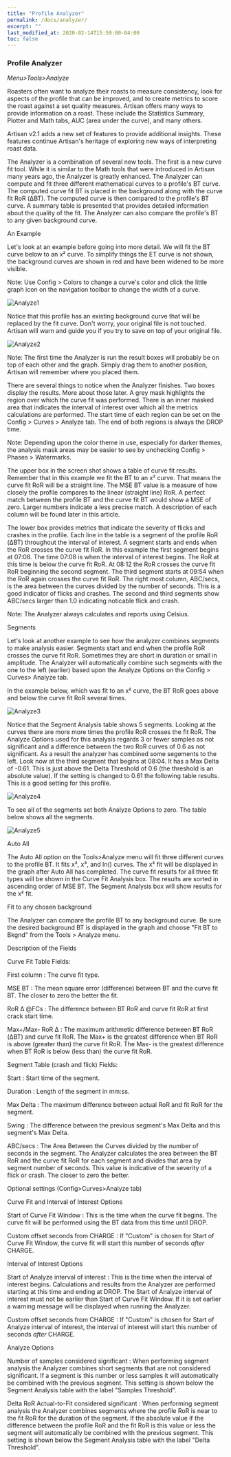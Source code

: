 ```yaml
---
title: "Profile Analyzer"
permalink: /docs/analyzer/
excerpt: ""
last_modified_at: 2020-02-14T15:59:00-04:00
toc: false
---
```


### Profile Analyzer

*Menu>Tools>Analyze*


Roasters often want to analyze their roasts to measure consistency, look for aspects of the profile that can be improved, and to create metrics to score the roast against a set quality measures.  Artisan offers many ways to provide information on a roast.  These include the Statistics Summary, Plotter and Math tabs, AUC (area under the curve), and many others.

Artisan v2.1 adds a new set of features to provide additional insights.  These features continue Artisan's heritage of exploring new ways of interpreting roast data.

The Analyzer is a combination of several new tools.  The first is a new curve fit tool.  While it is similar to the Math tools that were introduced in Artisan many years ago, the Analyzer is greatly enhanced.  The Analyzer can compute and fit three different mathematical curves to a profile's BT curve.  The computed curve fit BT is placed in the background along with the curve fit RoR (ΔBT).  The computed curve is then compared to the profile's BT curve.  A summary table is presented that provides detailed information about the quality of the fit.  The Analyzer can also compare the profile's BT to any given background curve.
 
An Example

Let's look at an example before going into more detail.  We will fit the BT curve below to an x² curve.  To simplify things the ET curve is not shown, the background curves are shown in red and have been widened to be more visible.

Note: Use Config > Colors to change a curve's color and click the little graph icon on the navigation toolbar to change the width of a curve.
 
![Analyze1](/assets/images/gsg/Analyze1.png)

Notice that this profile has an existing background curve that will be replaced by the fit curve.  Don't worry, your original file is not touched.  Artisan will warn and guide you if you try to save on top of your original file.

![Analyze2](/assets/images/gsg/Analyze2.png)

Note: The first time the Analyzer is run the result boxes will probably be on top of each other and the graph.  Simply drag them to another position, Artisan will remember where you placed them.
 
There are several things to notice when the Analyzer finishes.  Two boxes display the results.  More about those later.  A grey mask highlights the region over which the curve fit was performed. There is an inner masked area that indicates the interval of interest over which all the metrics calculations are performed. The start time of each region can be set on the Config > Curves > Analyze tab.  The end of both regions is always the DROP time.

Note: Depending upon the color theme in use, especially for darker themes, the analysis mask areas may be easier to see by unchecking Config > Phases > Watermarks.


The upper box in the screen shot shows a table of curve fit results.  Remember that in this example we fit the BT to an x² curve.  That means the curve fit RoR will be a straight line.  The MSE BT value is a measure of how closely the profile compares to the linear (straight line) RoR.  A perfect match between the profile BT and the curve fit BT would show a MSE of zero.  Larger numbers indicate a less precise match.  A description of each column will be found later in this article.

The lower box provides metrics that indicate the severity of flicks and crashes in the profile.  Each line in the table is a segment of the profile RoR (ΔBT) throughout the interval of interest.  A segment starts and ends when the RoR crosses the curve fit RoR.  In this example the first segment begins at 07:08.  The time 07:08 is when the interval of interest begins. The RoR at this time is below the curve fit RoR.  At 08:12 the RoR crosses the curve fit RoR beginning the second segment.  The third segment starts at 09:54 when the RoR again crosses the curve fit RoR.  The right most column, ABC/secs, is the area between the curves divided by the number of seconds.  This is a good indicator of flicks and crashes.  The second and third segments show ABC/secs larger than 1.0 indicating noticable flick and crash.

Note: The Analyzer always calculates and reports using Celsius.

Segments

Let's look at another example to see how the analyzer combines segments to make analysis easier.  Segments start and end when the profile RoR crosses the curve fit RoR. Sometimes they are short in duration or small in amplitude.  The Analyzer will automatically combine such segments with the one to the left (earlier) based upon the Analyze Options on the Config > Curves> Analyze tab. 

In the example below, which was fit to an x² curve, the BT RoR goes above and below the curve fit RoR several times. 

![Analyze3](/assets/images/gsg/Analyze3.png)

Notice that the Segment Analysis table shows 5 segments.  Looking at the curves there are more more times the profile RoR crosses the fit RoR.  The Analyze Options used for this analysis regards 3 or fewer samples as not significant and a difference between the two RoR curves of 0.6 as not significant.  As a result the analyzer has combined some segements to the left. Look now at the third segment that begins at 08:04.  It has a Max Delta of -0.61. This is just above the Delta Threshold of 0.6 (the threshold is an absolute value).  If the setting is changed to 0.61 the following table results.  This is a good setting for this profile.

![Analyze4](/assets/images/gsg/Analyze4.png)
 

To see all of the segments set both Analyze Options to zero.  The table below shows all the segments.

![Analyze5](/assets/images/gsg/Analyze5.png)

Auto All

The Auto All option on the Tools>Analyze menu will fit three different curves to the profile BT.  It fits x², x³, and ln() curves.  The x² fit will be displayed in the graph after Auto All has completed.  The curve fit results for all three fit types will be shown in the Curve Fit Analysis box.  The results are sorted in ascending order of MSE BT.  The Segment Analysis box will show results for the x² fit. 


Fit to any chosen background

The Analyzer can compare the profile BT to any background curve.  Be sure the desired background BT is displayed in the graph and choose "Fit BT to Bkgnd" from the Tools > Analyze menu.


Description of the Fields
 
Curve Fit Table Fields:

First column : The curve fit type.

MSE BT : The mean square error (difference) between BT and the curve fit BT. The closer to zero the better the fit.

RoR Δ @FCs : The difference between BT RoR and curve fit RoR at first crack start time. 

Max+/Max- RoR Δ : The maximum arithmetic difference between BT RoR (ΔBT) and curve fit RoR.  The Max+ is the greatest difference when BT RoR is above (greater than) the curve fit RoR.  The Max- is the greatest difference when BT RoR is below (less than) the curve fit RoR. 


Segment Table (crash and flick) Fields:

Start : Start time of the segment.

Duration : Length of the segment in mm:ss.

Max Delta : The maximum difference between actual RoR and fit RoR for the segment.

Swing : The difference between the previous segment's Max Delta and this segment's Max Delta.

ABC/secs : The Area Between the Curves divided by the number of seconds in the segment.  The Analyzer calculates the area between the BT RoR and the curve fit RoR for each segment and divides that area by segment number of seconds.  This value is indicative of the severity of a flick or crash. The closer to zero the better.

Optional settings (Config>Curves>Analyze tab)
 
Curve Fit and Interval of Interest Options

Start of Curve Fit Window : This is the time when the curve fit begins. The curve fit will be performed using the BT data from this time until DROP.

Custom offset seconds from CHARGE : If "Custom" is chosen for Start of Curve Fit Window, the curve fit will start this number of seconds _after_ CHARGE.


Interval of Interest Options

Start of Analyze interval of interest : This is the time when the interval of interest begins. Calculations and results from the Analyzer are performed starting at this time and ending at DROP.  The Start of Analyze interval of interest must not be earlier than Start of Curve Fit Window.  If it is set earlier a warning message will be displayed when running the Analyzer.

Custom offset seconds from CHARGE : If "Custom" is chosen for Start of Analyze interval of interest, the interval of interest will start this number of seconds _after_ CHARGE.


Analyze Options

Number of samples considered significant : When performing segment analysis the Analyzer combines short segments that are not considered significant.  If a segment is this number or less samples it will automatically be combined with the previous segment.  This setting is shown below the Segment Analysis table with the label "Samples Threshold".

Delta RoR Actual-to-Fit considered significant : When performing segment analysis the Analyzer combines segments where the profile RoR is near to the fit RoR for the duration of the segment. If the absolute value if the difference between the profile RoR and the fit RoR is this value or less the segment will automatically be combined with the previous segment. This setting is shown below the Segment Analysis table with the label "Delta Threshold".


